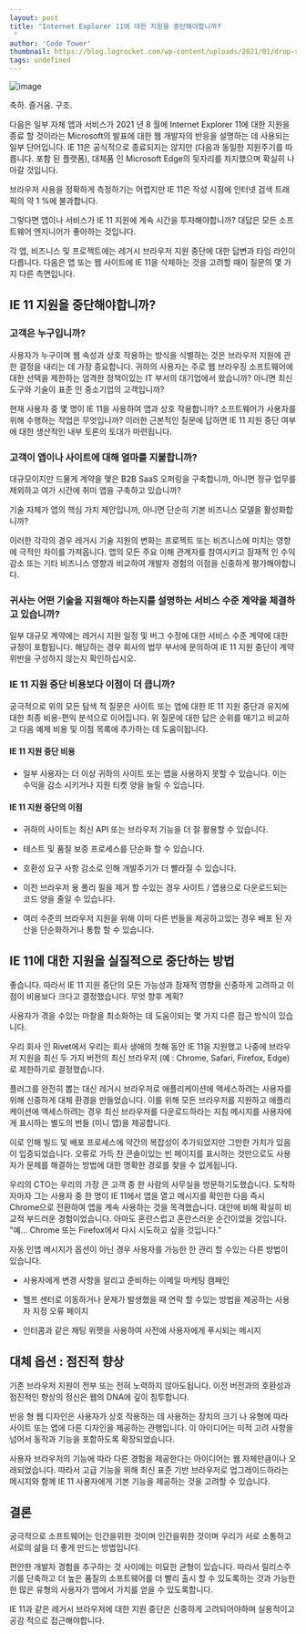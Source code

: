 ```yaml
---
layout: post
title: "Internet Explorer 11에 대한 지원을 중단해야합니까?
 "
author: 'Code Tower'
thumbnail: https://blog.logrocket.com/wp-content/uploads/2021/01/drop-support-internet-explorer-11.png
tags: undefined
---
```



![image](https://i2.wp.com/blog.logrocket.com/wp-content/uploads/2021/01/drop-support-internet-explorer-11.png?fit=730%2C487&ssl=1)

축하.
 즐거움.
 구조.
 

다음은 일부 자체 앱과 서비스가 2021 년 8 월에 Internet Explorer 11에 대한 지원을 종료 할 것이라는 Microsoft의 발표에 대한 웹 개발자의 반응을 설명하는 데 사용되는 일부 단어입니다. IE 11은 공식적으로 종료되지는 않지만 (다음과 동일한 지원주기를 따릅니다.
 포함 된 플랫폼), 대체품 인 Microsoft Edge의 뒷자리를 차지했으며 확실히 나아갈 것입니다.
 

브라우저 사용을 정확하게 측정하기는 어렵지만 IE 11은 작성 시점에 인터넷 검색 트래픽의 약 1 %에 불과합니다.
 

그렇다면 앱이나 서비스가 IE 11 지원에 계속 시간을 투자해야합니까?
 대답은 모든 소프트웨어 엔지니어가 좋아하는 것입니다.
 

각 앱, 비즈니스 및 프로젝트에는 레거시 브라우저 지원 중단에 대한 답변과 타임 라인이 다릅니다.
 다음은 앱 또는 웹 사이트에 IE 11을 삭제하는 것을 고려할 때이 질문의 몇 가지 다른 측면입니다.
 

## IE 11 지원을 중단해야합니까?
 

### 고객은 누구입니까?
 

사용자가 누구이며 웹 속성과 상호 작용하는 방식을 식별하는 것은 브라우저 지원에 관한 결정을 내리는 데 가장 중요합니다.
 귀하의 사용자는 주로 웹 브라우징 소프트웨어에 대한 선택을 제한하는 엄격한 정책이있는 IT 부서의 대기업에서 왔습니까? 아니면 최신 도구와 기술이 표준 인 중소기업의 고객입니까?
 

현재 사용자 중 몇 명이 IE 11을 사용하여 앱과 상호 작용합니까?
 소프트웨어가 사용자를 위해 수행하는 작업은 무엇입니까?
 이러한 근본적인 질문에 답하면 IE 11 지원 중단 여부에 대한 생산적인 내부 토론의 토대가 마련됩니다.
 

### 고객이 앱이나 사이트에 대해 얼마를 지불합니까?
 

대규모이지만 드물게 계약을 맺은 B2B SaaS 오퍼링을 구축합니까, 아니면 정규 업무를 제외하고 여가 시간에 취미 앱을 구축하고 있습니까?
 

기술 자체가 앱의 핵심 가치 제안입니까, 아니면 단순히 기본 비즈니스 모델을 활성화합니까?
 

이러한 각각의 경우 레거시 기술 지원의 변화는 프로젝트 또는 비즈니스에 미치는 영향에 극적인 차이를 가져옵니다.
 앱의 모든 주요 이해 관계자를 참여시키고 잠재적 인 수익 감소 또는 기타 비즈니스 영향과 비교하여 개발자 경험의 이점을 신중하게 평가해야합니다.
 

### 귀사는 어떤 기술을 지원해야 하는지를 설명하는 서비스 수준 계약을 체결하고 있습니까?
 

일부 대규모 계약에는 레거시 지원 일정 및 버그 수정에 대한 서비스 수준 계약에 대한 규정이 포함됩니다.
 해당하는 경우 회사의 법무 부서에 문의하여 IE 11 지원 중단이 계약 위반을 구성하지 않는지 확인하십시오.
 

### IE 11 지원 중단 비용보다 이점이 더 큽니까?
 

궁극적으로 위의 모든 탐색 적 질문은 사이트 또는 앱에 대한 IE 11 지원 중단과 유지에 대한 최종 비용-편익 분석으로 이어집니다.
 위 질문에 대한 답은 순위를 매기고 비교하고 다음 예제 비용 및 이점 목록에 추가하는 데 도움이됩니다.
 

#### IE 11 지원 중단 비용
 

- 일부 사용자는 더 이상 귀하의 사이트 또는 앱을 사용하지 못할 수 있습니다.
 이는 수익을 감소 시키거나 지원 티켓 양을 늘릴 수 있습니다.
 

#### IE 11 지원 중단의 이점
 

- 귀하의 사이트는 최신 API 또는 브라우저 기능을 더 잘 활용할 수 있습니다.
 
- 테스트 및 품질 보증 프로세스를 단순화 할 수 있습니다.
 
- 호환성 요구 사항 감소로 인해 개발주기가 더 빨라질 수 있습니다.
 
- 이전 브라우저 용 폴리 필을 제거 할 수있는 경우 사이트 / 앱용으로 다운로드되는 코드 양을 줄일 수 있습니다.
 
- 여러 수준의 브라우저 지원을 위해 이미 다른 번들을 제공하고있는 경우 배포 된 자산을 단순화하거나 통합 할 수 있습니다.
 

## IE 11에 대한 지원을 실질적으로 중단하는 방법
 

좋습니다. 따라서 IE 11 지원 중단의 모든 가능성과 잠재적 영향을 신중하게 고려하고 이점이 비용보다 크다고 결정했습니다.
 무엇 향후 계획?
 

사용자가 겪을 수있는 마찰을 최소화하는 데 도움이되는 몇 가지 다른 접근 방식이 있습니다.
 

우리 회사 인 Rivet에서 우리는 회사 생애의 첫해 동안 IE 11을 지원했고 나중에 브라우저 지원을 최신 두 가지 버전의 최신 브라우저 (예 : Chrome, Safari, Firefox, Edge)로 제한하기로 결정했습니다.
 

플러그를 완전히 뽑는 대신 레거시 브라우저로 애플리케이션에 액세스하려는 사용자를 위해 신중하게 대체 환경을 만들었습니다.
 이를 위해 모든 브라우저를 지원하고 애플리케이션에 액세스하려는 경우 최신 브라우저를 다운로드하라는 지침 메시지를 사용자에게 표시하는 별도의 번들 (미니 앱)을 제공합니다.
 

이로 인해 빌드 및 배포 프로세스에 약간의 복잡성이 추가되었지만 그만한 가치가 있음이 입증되었습니다.
 오류로 가득 찬 콘솔이있는 빈 페이지를 표시하는 것만으로도 사용자가 문제를 해결하는 방법에 대한 명확한 경로를 찾을 수 없게됩니다.
 

우리의 CTO는 우리의 가장 큰 고객 중 한 사람의 사무실을 방문하기도했습니다.
 도착하자마자 그는 사용자 중 한 명이 IE 11에서 앱을 열고 메시지를 확인한 다음 즉시 Chrome으로 전환하여 앱을 계속 사용하는 것을 목격했습니다.
 대안에 비해 확실히 비교적 부드러운 경험이었습니다. 아마도 혼란스럽고 혼란스러운 순간이었을 것입니다. "예… Chrome 또는 Firefox에서 다시 시도하고 싶을 것입니다."
 

자동 인앱 메시지가 옵션이 아닌 경우 사용자를 가능한 한 관리 할 수있는 다른 방법이 있습니다.
 

- 사용자에게 변경 사항을 알리고 준비하는 이메일 마케팅 캠페인
 
- 헬프 센터로 이동하거나 문제가 발생했을 때 연락 할 수있는 방법을 제공하는 사용자 지정 오류 페이지
 
- 인터콤과 같은 채팅 위젯을 사용하여 사전에 사용자에게 푸시되는 메시지
 

## 대체 옵션 : 점진적 향상
 

기존 브라우저 지원이 전부 또는 전혀 노력하지 않아도됩니다.
 이전 버전과의 호환성과 점진적인 향상의 정신은 웹의 DNA에 깊이 침투합니다.
 

반응 형 웹 디자인은 사용자가 상호 작용하는 데 사용하는 장치의 크기 나 유형에 따라 사이트 또는 앱에 다른 디자인을 제공하는 관행입니다.
 이 아이디어는 미적 고려 사항을 넘어서 동작과 기능을 포함하도록 확장되었습니다.
 

사용자 브라우저의 기능에 따라 다른 경험을 제공한다는 아이디어는 웹 자체만큼이나 오래되었습니다.
 따라서 고급 기능을 위해 최신 표준 기반 브라우저로 업그레이드하라는 메시지와 함께 IE 11 사용자에게 기본 기능을 제공하는 것을 고려할 수 있습니다.
 

## 결론
 

궁극적으로 소프트웨어는 인간을위한 것이며 인간을위한 것이며 우리가 서로 소통하고 서로의 삶을 더 좋게 만드는 방법입니다.
 

편안한 개발자 경험을 추구하는 것 사이에는 미묘한 균형이 있습니다. 따라서 릴리스주기를 단축하고 더 높은 품질의 소프트웨어를 더 빨리 출시 할 수 있도록하는 것과 가능한 한 많은 유형의 사용자가 앱에서 가치를 얻을 수 있도록합니다.
 

IE 11과 같은 레거시 브라우저에 대한 지원 중단은 신중하게 고려되어야하며 실용적이고 공감 적으로 접근해야합니다.
 
